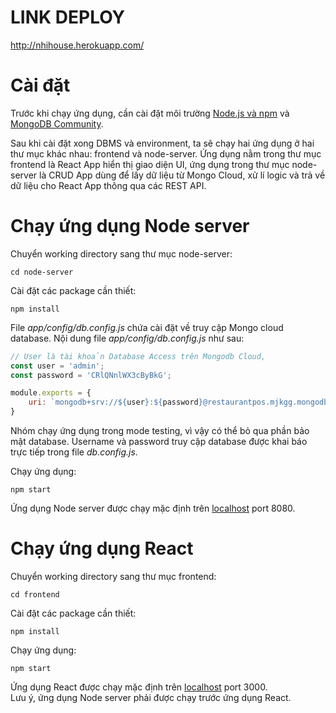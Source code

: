 # **LINK DEPLOY**
http://nhihouse.herokuapp.com/

# **Cài đặt**

Trước khi chạy ứng dụng, cần cài đặt môi trường [Node.js và npm](https://docs.npmjs.com/downloading-and-installing-node-js-and-npm) và [MongoDB Community](https://www.mongodb.com/try/download/community).

Sau khi cài đặt xong DBMS và environment, ta sẽ chạy hai ứng dụng ở hai thư mục khác nhau: frontend và node-server. Ứng dụng nằm trong thư mục frontend là React App hiển thị giao diện UI, ứng dụng trong thư mục node-server là CRUD App dùng để lấy dữ liệu từ Mongo Cloud, xử lí logic và trả về dữ liệu cho React App thông qua các REST API.

# **Chạy ứng dụng Node server**
Chuyển working directory sang thư mục node-server:
```console
cd node-server
```

Cài đặt các package cần thiết:
```console
npm install
```

File *app/config/db.config.js* chứa cài đặt về truy cập Mongo cloud database. Nội dung file *app/config/db.config.js* như sau:
```javascript
// User là tài khoản Database Access trên Mongodb Cloud,
const user = 'admin';
const password = 'CRlQNnlWX3cByBkG';

module.exports = {
    uri: `mongodb+srv://${user}:${password}@restaurantpos.mjkgg.mongodb.net/RestaurantPOS?retryWrites=true&w=majority`
}
```
Nhóm chạy ứng dụng trong mode testing, vì vậy có thể bỏ qua phần bảo mật database. Username và password truy cập database được khai báo trực tiếp trong file *db.config.js*.

Chạy ứng dụng: 
```console
npm start
```

Ứng dụng Node server được chạy mặc định trên [localhost](http://localhost:8080) port 8080.

# **Chạy ứng dụng React**
Chuyển working directory sang thư mục frontend:

```console
cd frontend
```

Cài đặt các package cần thiết:
```console
npm install
```

Chạy ứng dụng: 
```console
npm start
```

Ứng dụng React được chạy mặc định trên [localhost](http://localhost:3000) port 3000. 
<br>
Lưu ý, ứng dụng Node server phải được chạy trước ứng dụng React.
